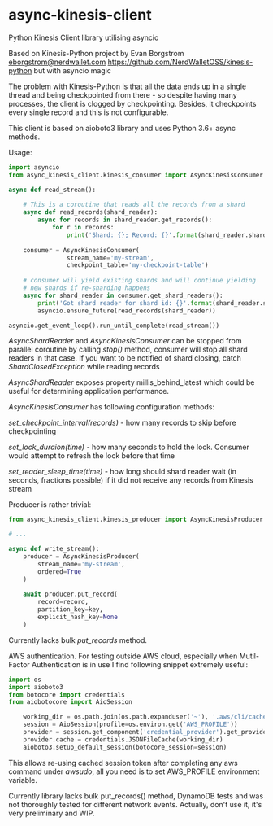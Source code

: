 # async-kinesis-client
Python Kinesis Client library utilising asyncio

Based on Kinesis-Python project by Evan Borgstrom <eborgstrom@nerdwallet.com>
https://github.com/NerdWalletOSS/kinesis-python but with asyncio magic

The problem with Kinesis-Python is that all the data ends up in a single thread 
and being checkpointed from there - so despite having many processes, the client
is clogged by checkpointing. Besides, it checkpoints every single record and this is
not configurable.

This client is based on aioboto3 library and uses Python 3.6+ async methods.

Usage:

```python
import asyncio
from async_kinesis_client.kinesis_consumer import AsyncKinesisConsumer

async def read_stream():
    
    # This is a coroutine that reads all the records from a shard
    async def read_records(shard_reader):
        async for records in shard_reader.get_records():
            for r in records:
                print('Shard: {}; Record: {}'.format(shard_reader.shard_id, r))
                
    consumer = AsyncKinesisConsumer(
                stream_name='my-stream',
                checkpoint_table='my-checkpoint-table')
    
    # consumer will yield existing shards and will continue yielding
    # new shards if re-sharding happens             
    async for shard_reader in consumer.get_shard_readers():
        print('Got shard reader for shard id: {}'.format(shard_reader.shard_id))
        asyncio.ensure_future(read_records(shard_reader)) 

asyncio.get_event_loop().run_until_complete(read_stream())

```

*AsyncShardReader* and *AsyncKinesisConsumer* can be stopped from parallel coroutine by calling *stop()* method,
consumer will stop all shard readers in that case.
If you want to be notified of shard closing, catch *ShardClosedException* while reading records

*AsyncShardReader* exposes property millis_behind_latest which could be useful for determining application performance.

*AsyncKinesisConsumer* has following configuration methods:

*set_checkpoint_interval(records)* - how many records to skip before checkpointing

*set_lock_duraion(time)* - how many seconds to hold the lock. Consumer would attempt to refresh the lock before that time

*set_reader_sleep_time(time)* - how long should shard reader wait (in seconds, fractions possible) if it did not receive any records from Kinesis stream
 
Producer is rather trivial:

```python
from async_kinesis_client.kinesis_producer import AsyncKinesisProducer

# ...

async def write_stream(): 
    producer = AsyncKinesisProducer(
        stream_name='my-stream',
        ordered=True
    )
    
    await producer.put_record(
        record=record, 
        partition_key=key, 
        explicit_hash_key=None
    )

```

Currently lacks bulk *put_records* method.

AWS authentication. For testing outside AWS cloud, especially when Mutil-Factor Authentication is in use I find following snippet extremely useful:
```python
import os
import aioboto3
from botocore import credentials
from aiobotocore import AioSession

    working_dir = os.path.join(os.path.expanduser('~'), '.aws/cli/cache')
    session = AioSession(profile=os.environ.get('AWS_PROFILE'))
    provider = session.get_component('credential_provider').get_provider('assume-role')
    provider.cache = credentials.JSONFileCache(working_dir)
    aioboto3.setup_default_session(botocore_session=session)

```

This allows re-using cached session token after completing any aws command under *awsudo*, all you need is to set AWS_PROFILE environment variable.

Currently library lacks bulk put_records() method, DynamoDB tests and was not thoroughly tested for different network events.
Actually, don't use it, it's very preliminary and WIP. 
